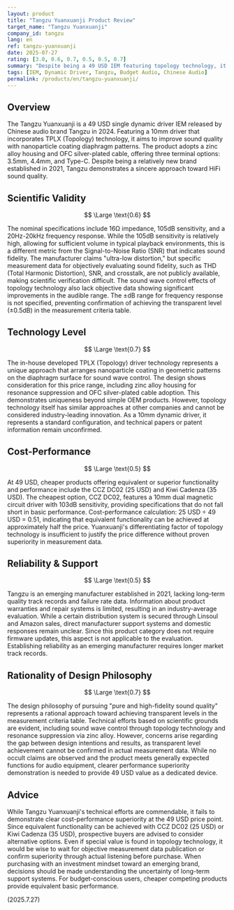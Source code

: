 ```yaml
---
layout: product
title: "Tangzu Yuanxuanji Product Review"
target_name: "Tangzu Yuanxuanji"
company_id: tangzu
lang: en
ref: tangzu-yuanxuanji
date: 2025-07-27
rating: [3.0, 0.6, 0.7, 0.5, 0.5, 0.7]
summary: "Despite being a 49 USD IEM featuring topology technology, it faces cost-performance challenges compared to competing products in the same price range and fails to achieve transparent-level sound quality"
tags: [IEM, Dynamic Driver, Tangzu, Budget Audio, Chinese Audio]
permalink: /products/en/tangzu-yuanxuanji/
---
```


## Overview

The Tangzu Yuanxuanji is a 49 USD single dynamic driver IEM released by Chinese audio brand Tangzu in 2024. Featuring a 10mm driver that incorporates TPLX (Topology) technology, it aims to improve sound quality with nanoparticle coating diaphragm patterns. The product adopts a zinc alloy housing and OFC silver-plated cable, offering three terminal options: 3.5mm, 4.4mm, and Type-C. Despite being a relatively new brand established in 2021, Tangzu demonstrates a sincere approach toward HiFi sound quality.

## Scientific Validity

$$ \Large \text{0.6} $$

The nominal specifications include 16Ω impedance, 105dB sensitivity, and a 20Hz-20kHz frequency response. While the 105dB sensitivity is relatively high, allowing for sufficient volume in typical playback environments, this is a different metric from the Signal-to-Noise Ratio (SNR) that indicates sound fidelity. The manufacturer claims "ultra-low distortion," but specific measurement data for objectively evaluating sound fidelity, such as THD (Total Harmonic Distortion), SNR, and crosstalk, are not publicly available, making scientific verification difficult. The sound wave control effects of topology technology also lack objective data showing significant improvements in the audible range. The ±dB range for frequency response is not specified, preventing confirmation of achieving the transparent level (±0.5dB) in the measurement criteria table.

## Technology Level

$$ \Large \text{0.7} $$

The in-house developed TPLX (Topology) driver technology represents a unique approach that arranges nanoparticle coating in geometric patterns on the diaphragm surface for sound wave control. The design shows consideration for this price range, including zinc alloy housing for resonance suppression and OFC silver-plated cable adoption. This demonstrates uniqueness beyond simple OEM products. However, topology technology itself has similar approaches at other companies and cannot be considered industry-leading innovation. As a 10mm dynamic driver, it represents a standard configuration, and technical papers or patent information remain unconfirmed.

## Cost-Performance

$$ \Large \text{0.5} $$

At 49 USD, cheaper products offering equivalent or superior functionality and performance include the CCZ DC02 (25 USD) and Kiwi Cadenza (35 USD). The cheapest option, CCZ DC02, features a 10mm dual magnetic circuit driver with 103dB sensitivity, providing specifications that do not fall short in basic performance. Cost-performance calculation: 25 USD ÷ 49 USD = 0.51, indicating that equivalent functionality can be achieved at approximately half the price. Yuanxuanji's differentiating factor of topology technology is insufficient to justify the price difference without proven superiority in measurement data.

## Reliability & Support

$$ \Large \text{0.5} $$

Tangzu is an emerging manufacturer established in 2021, lacking long-term quality track records and failure rate data. Information about product warranties and repair systems is limited, resulting in an industry-average evaluation. While a certain distribution system is secured through Linsoul and Amazon sales, direct manufacturer support systems and domestic responses remain unclear. Since this product category does not require firmware updates, this aspect is not applicable to the evaluation. Establishing reliability as an emerging manufacturer requires longer market track records.

## Rationality of Design Philosophy

$$ \Large \text{0.7} $$

The design philosophy of pursuing "pure and high-fidelity sound quality" represents a rational approach toward achieving transparent levels in the measurement criteria table. Technical efforts based on scientific grounds are evident, including sound wave control through topology technology and resonance suppression via zinc alloy. However, concerns arise regarding the gap between design intentions and results, as transparent level achievement cannot be confirmed in actual measurement data. While no occult claims are observed and the product meets generally expected functions for audio equipment, clearer performance superiority demonstration is needed to provide 49 USD value as a dedicated device.

## Advice

While Tangzu Yuanxuanji's technical efforts are commendable, it fails to demonstrate clear cost-performance superiority at the 49 USD price point. Since equivalent functionality can be achieved with CCZ DC02 (25 USD) or Kiwi Cadenza (35 USD), prospective buyers are advised to consider alternative options. Even if special value is found in topology technology, it would be wise to wait for objective measurement data publication or confirm superiority through actual listening before purchase. When purchasing with an investment mindset toward an emerging brand, decisions should be made understanding the uncertainty of long-term support systems. For budget-conscious users, cheaper competing products provide equivalent basic performance.

(2025.7.27)
